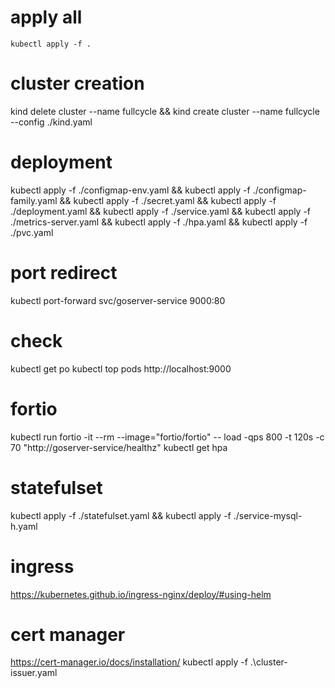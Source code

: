 # apply all
`kubectl apply -f .`

# cluster creation
kind delete cluster --name fullcycle &&
kind create cluster --name fullcycle --config ./kind.yaml

# deployment
kubectl apply -f ./configmap-env.yaml &&
kubectl apply -f ./configmap-family.yaml &&
kubectl apply -f ./secret.yaml &&
kubectl apply -f ./deployment.yaml &&
kubectl apply -f ./service.yaml &&
kubectl apply -f ./metrics-server.yaml &&
kubectl apply -f ./hpa.yaml &&
kubectl apply -f ./pvc.yaml

# port redirect
kubectl port-forward svc/goserver-service 9000:80

# check
kubectl get po
kubectl top pods
http://localhost:9000

# fortio
kubectl run fortio -it --rm --image="fortio/fortio" -- load -qps 800 -t 120s -c 70 "http://goserver-service/healthz"
kubectl get hpa

# statefulset
kubectl apply -f ./statefulset.yaml &&
kubectl apply -f ./service-mysql-h.yaml

# ingress
https://kubernetes.github.io/ingress-nginx/deploy/#using-helm

# cert manager
https://cert-manager.io/docs/installation/
kubectl apply -f .\cluster-issuer.yaml